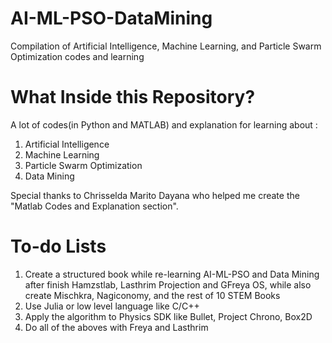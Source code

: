 # AI-ML-PSO-DataMining
Compilation of Artificial Intelligence, Machine Learning, and Particle Swarm Optimization codes and learning

# What Inside this Repository?
A lot of codes(in Python and MATLAB) and explanation for learning about :
1. Artificial Intelligence
2. Machine Learning
3. Particle Swarm Optimization
4. Data Mining

Special thanks to Chrisselda Marito Dayana who helped me create the "Matlab Codes and Explanation section". 

# To-do Lists
1. Create a structured book while re-learning AI-ML-PSO and Data Mining after finish Hamzstlab, Lasthrim Projection and GFreya OS, while also create Mischkra, Nagiconomy, and the rest of 10 STEM Books
2. Use Julia or low level language like C/C++
3. Apply the algorithm to Physics SDK like Bullet, Project Chrono, Box2D
4. Do all of the aboves with Freya and Lasthrim
